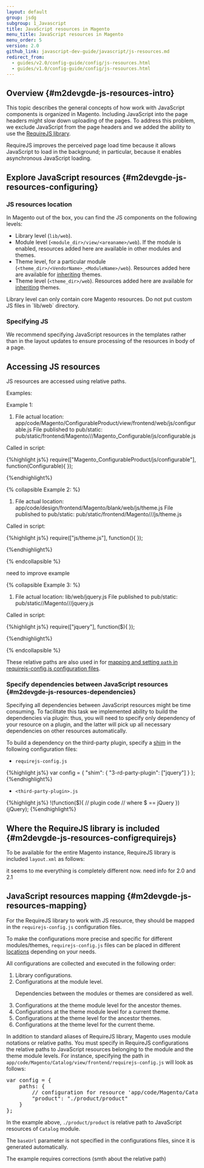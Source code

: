```yaml
---
layout: default
group: jsdg
subgroup: 1_Javascript
title: JavaScript resources in Magento
menu_title: JavaScript resources in Magento
menu_order: 5
version: 2.0
github_link: javascript-dev-guide/javascript/js-resources.md
redirect_from:
  - guides/v2.0/config-guide/config/js-resources.html
  - guides/v1.0/config-guide/config/js-resources.html
---
```


## Overview {#m2devgde-js-resources-intro}

This topic describes the general concepts of how work with JavaScript components is organized in Magento. 
Including JavaScript into the page headers might slow down uploading of the pages. To address this problem, we exclude JavaScript from the page headers and we added the ability to use the <a href="http://requirejs.org" target="_blank">RequireJS library</a>.

RequireJS improves the perceived page load time because it allows JavaScript to load in the background; in particular, because it enables asynchronous JavaScript loading.

## Explore JavaScript resources {#m2devgde-js-resources-configuring}

### JS resources location 

In Magento out of the box, you can find the JS components on the following levels:

*   Library level (`lib/web`). 
*	Module level (`<module_dir>/view/<areaname>/web`). If the module is enabled, resources added here are available in other modules and themes. 
*	Theme level, for a particular module (`<theme_dir>/<VendorName>_<ModuleName>/web`). Resources added here are available for [inheriting]({{page.baseurl}}frontend-dev-guide/themes/theme-inherit.html) themes.
*	Theme level  (`<theme_dir>/web`). Resources added here are available for [inheriting]({{page.baseurl}}frontend-dev-guide/themes/theme-inherit.html) themes.

<div class="bs-callout bs-callout-info" id="info" markdown="1">
Library level can only contain core Magento resources. Do not put custom JS files in `lib/web` directory.
</div>


### Specifying JS 
We recommend specifying JavaScript resources in the templates rather than in the layout updates to ensure processing of the resources in body of a page.

## Accessing JS resources

JS resources are accessed using relative paths.

Examples:

Example 1:
1. File actual location:
    app/code/Magento/ConfigurableProduct/view/frontend/web/js/configurable.js
File published to pub/static:
    pub/static/frontend/Magento/<theme>/<locale>/Magento_Configurable/js/configurable.js

Called in script:

{%highlight js%}
require(["Magento_ConfigurableProduct/js/configurable"], function(Configurable){
   }); 

{%endhighlight%}


{% collapsible Example 2: %}
1. File actual location:
    app/code/design/frontend/Magento/blank/web/js/theme.js
File published to pub/static:
    pub/static/frontend/Magento/<theme>/<locale>/js/theme.js

Called in script:

{%highlight js%}
require(["js/theme.js"], function(){
   }); 

{%endhighlight%}

{% endcollapsible %}

<p class="q">need to improve example</p>

{% collapsible Example 3: %}
1. File actual location:
    lib/web/jquery.js
File published to pub/static:
    pub/static/<area>/Magento/<theme>/<locale>/jquery.js

Called in script:

{%highlight js%}
require(["jquery"], function($){
   }); 

{%endhighlight%}

{% endcollapsible %}

These relative paths are also used in for [mapping and setting `path` in requirejs-config.js configuration files]({{page.baseurl}}). 

### Specify dependencies between JavaScript resources {#m2devgde-js-resources-dependencies}

Specifying all dependencies between JavaScript resources might be time consuming. To facilitate this task we implemented ability to build the dependencies via plugin: thus, you will need to specify only dependency of your resource on a plugin, and the latter will pick up all necessary dependencies on other resources automatically.


To build a dependency on the third-party plugin, specify a <a href="http://requirejs.org/docs/api.html#config-shim" target="_blank">shim</a> in the following configuration files:

 - `requirejs-config.js`

{%highlight js%}
var config = {
  "shim": {
    "3-rd-party-plugin": ["jquery"]
  }
};
{%endhighlight%}
    

 - `<third-party-plugin>.js`

{%highlight js%}
!(function($){
  // plugin code
  // where $ == jQuery
})(jQuery);
{%endhighlight%}


## Where the RequireJS library is included {#m2devgde-js-resources-configrequirejs}

To be available for the entire Magento instance, RequireJS library is included `layout.xml` as follows:

<script src="https://gist.github.com/xcomSteveJohnson/5ec88ab806a29c85f1cf.js"></script>

<p class="q">it seems to me everything is completely different now. need info for 2.0 and 2.1 </p>

## JavaScript resources mapping {#m2devgde-js-resources-mapping}

For the RequireJS library to work with JS resource, they should be mapped in the `requirejs-config.js` configuration files. 

To make the configurations more precise and specific for different modules/themes, `requirejs-config.js` files can be placed in different [locations]({{page.baseurl}}#m2devgde-js-resources-configuring) depending on your needs. 

All configurations are collected and executed in the following order:

<ol>
<li>Library configurations.</li>

<li>Configurations at the module level.</li>

  <div class="bs-callout bs-callout-warning" id="warning">
    <p>Dependencies between the modules or themes are considered as well.</p>
  </div>

<li>Configurations at the theme module level for the ancestor themes.</li>

<li>Configurations at the theme module level for a current theme.</li>

<li>Configurations at the theme level for the ancestor themes.</li>

<li>Configurations at the theme level for the current theme.</li>
</ol>

In addition to standard aliases of RequireJS library, Magento uses module notations or relative paths. You must specify in RequireJS configurations the relative paths to JavaScript resources belonging to the module and the theme module levels. For instance, specifying the path in `app/code/Magento/Catalog/view/frontend/requirejs-config.js` will look as follows:

<pre>var config = {
    paths: {
        // configuration for resource 'app/code/Magento/Catalog/view/frontend/product/product.js'
        "product": "./product/product"
    }
};
</pre>

In the example above, `./product/product` is relative path to JavaScript resources of `Catalog` module.

The `baseUrl` parameter is not specified in the configurations files, since it is generated automatically.

<p class="q">The example requires corrections (smth about the relative path)</p>

